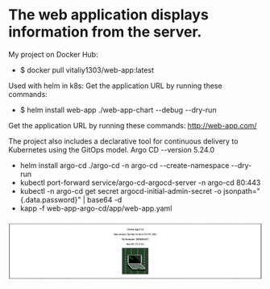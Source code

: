 # The web application displays information from the server.

My project on Docker Hub:
* $ docker pull vitaliy1303/web-app:latest

Used with helm in k8s:
Get the application URL by running these commands:

* $ helm install web-app ./web-app-chart --debug --dry-run

Get the application URL by running these commands:
  http://web-app.com/

The project also includes a declarative tool for continuous delivery to Kubernetes using the GitOps model.
Argo CD --version 5.24.0
* helm install argo-cd ./argo-cd -n argo-cd --create-namespace --dry-run
* kubectl port-forward service/argo-cd-argocd-server -n argo-cd 80:443
* kubectl -n argo-cd get secret argocd-initial-admin-secret -o jsonpath="{.data.password}" | base64 -d
* kapp -f web-app-argo-cd/app/web-app.yaml

![alt text](https://github.com/vitaliy-developer/info_from_the_hosts/blob/main/img101.png)
